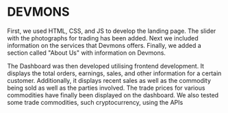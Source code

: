 # DEVMONS
 
 First, we used HTML, CSS, and JS to develop the landing page. The slider with the photographs for trading has been added.
Next we included information on the services that Devmons offers. Finally, we added a section called "About Us" with information on Devmons.

The Dashboard was then developed utilising frontend development. It displays the total orders, earnings, sales, and other information for a certain customer.
Additionally, it displays recent sales as well as the commodity being sold as well as the parties involved.
The trade prices for various commodities have finally been displayed on the dashboard. We also tested some trade commodities, such cryptocurrency, using the APIs
